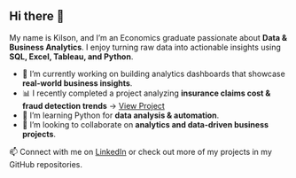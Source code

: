 ## Hi there 👋

My name is Kilson, and I’m an Economics graduate passionate about **Data & Business Analytics**. I enjoy turning raw data into actionable insights using **SQL, Excel, Tableau, and Python**.  

- 🔭 I’m currently working on building analytics dashboards that showcase **real-world business insights**.  
- 📊 I recently completed a project analyzing **insurance claims cost & fraud detection trends** → [View Project](https://github.com/KilsonJ/Insurance-Claims-Cost-Loss-Ratio-Analysis-)  
- 🌱 I’m learning Python for **data analysis & automation**.  
- 🤝 I’m looking to collaborate on **analytics and data-driven business projects**.  

📫 Connect with me on [LinkedIn](https://www.linkedin.com/in/kilson-joaquim/) or check out more of my projects in my GitHub repositories.  

<!--
**KilsonJ/KilsonJ** is a ✨ _special_ ✨ repository because its `README.md` (this file) appears on your GitHub profile.

Here are some ideas to get you started:

- 🔭 I’m currently working on ...
- 🌱 I’m currently learning ...
- 👯 I’m looking to collaborate on ...
- 🤔 I’m looking for help with ...
- 💬 Ask me about ...
- 📫 How to reach me: ...
- 😄 Pronouns: ...
- ⚡ Fun fact: ...
-->
